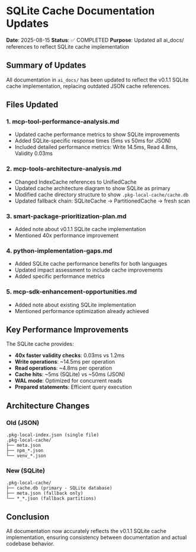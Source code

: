 # SQLite Cache Documentation Updates

**Date**: 2025-08-15
**Status**: ✅ COMPLETED
**Purpose**: Updated all ai_docs/ references to reflect SQLite cache implementation

## Summary of Updates

All documentation in `ai_docs/` has been updated to reflect the v0.1.1 SQLite cache implementation, replacing outdated JSON cache references.

## Files Updated

### 1. mcp-tool-performance-analysis.md
- Updated cache performance metrics to show SQLite improvements
- Added SQLite-specific response times (5ms vs 50ms for JSON)
- Included detailed performance metrics: Write 14.5ms, Read 4.8ms, Validity 0.03ms

### 2. mcp-tools-architecture-analysis.md  
- Changed IndexCache references to UnifiedCache
- Updated cache architecture diagram to show SQLite as primary
- Modified cache directory structure to show `.pkg-local-cache/cache.db`
- Updated fallback chain: SQLiteCache → PartitionedCache → fresh scan

### 3. smart-package-prioritization-plan.md
- Added note about v0.1.1 SQLite cache implementation
- Mentioned 40x performance improvement

### 4. python-implementation-gaps.md
- Added SQLite cache performance benefits for both languages
- Updated impact assessment to include cache improvements
- Added specific performance metrics

### 5. mcp-sdk-enhancement-opportunities.md
- Added note about existing SQLite implementation
- Mentioned performance optimization already achieved

## Key Performance Improvements

The SQLite cache provides:
- **40x faster validity checks**: 0.03ms vs 1.2ms
- **Write operations**: ~14.5ms per operation
- **Read operations**: ~4.8ms per operation  
- **Cache hits**: ~5ms (SQLite) vs ~50ms (JSON)
- **WAL mode**: Optimized for concurrent reads
- **Prepared statements**: Efficient query execution

## Architecture Changes

### Old (JSON)
```
.pkg-local-index.json (single file)
.pkg-local-cache/
├── meta.json
├── npm_*.json
└── venv_*.json
```

### New (SQLite)
```
.pkg-local-cache/
├── cache.db (primary - SQLite database)
├── meta.json (fallback only)
└── *_*.json (fallback partitions)
```

## Conclusion

All documentation now accurately reflects the v0.1.1 SQLite cache implementation, ensuring consistency between documentation and actual codebase behavior.